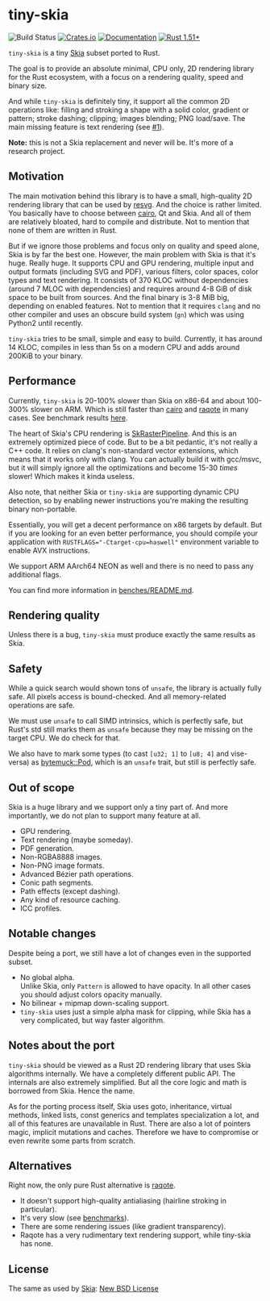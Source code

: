 # tiny-skia
![Build Status](https://github.com/RazrFalcon/tiny-skia/workflows/Rust/badge.svg)
[![Crates.io](https://img.shields.io/crates/v/tiny-skia.svg)](https://crates.io/crates/tiny-skia)
[![Documentation](https://docs.rs/tiny-skia/badge.svg)](https://docs.rs/tiny-skia)
[![Rust 1.51+](https://img.shields.io/badge/rust-1.51+-orange.svg)](https://www.rust-lang.org)

`tiny-skia` is a tiny [Skia] subset ported to Rust.

The goal is to provide an absolute minimal, CPU only, 2D rendering library for the Rust ecosystem,
with a focus on a rendering quality, speed and binary size.

And while `tiny-skia` is definitely tiny, it support all the common 2D operations
like: filling and stroking a shape with a solid color, gradient or pattern;
stroke dashing; clipping; images blending; PNG load/save.
The main missing feature is text rendering
(see [#1](https://github.com/RazrFalcon/tiny-skia/issues/1)).

**Note:** this is not a Skia replacement and never will be. It's more of a research project.

## Motivation

The main motivation behind this library is to have a small, high-quality 2D rendering
library that can be used by [resvg]. And the choice is rather limited.
You basically have to choose between [cairo], Qt and Skia. And all of them are
relatively bloated, hard to compile and distribute. Not to mention that none of them
are written in Rust.

But if we ignore those problems and focus only on quality and speed alone,
Skia is by far the best one.
However, the main problem with Skia is that it's huge. Really huge.
It supports CPU and GPU rendering, multiple input and output formats (including SVG and PDF),
various filters, color spaces, color types and text rendering.
It consists of 370 KLOC without dependencies (around 7 MLOC with dependencies)
and requires around 4-8 GiB of disk space to be built from sources.
And the final binary is 3-8 MiB big, depending on enabled features.
Not to mention that it requires `clang` and no other compiler
and uses an obscure build system (`gn`) which was using Python2 until recently.

`tiny-skia` tries to be small, simple and easy to build.
Currently, it has around 14 KLOC, compiles in less than 5s on a modern CPU
and adds around 200KiB to your binary.

## Performance

Currently, `tiny-skia` is 20-100% slower than Skia on x86-64 and about 100-300% slower on ARM.
Which is still faster than [cairo] and [raqote] in many cases.
See benchmark results [here](https://razrfalcon.github.io/tiny-skia/x86_64.html).

The heart of Skia's CPU rendering is
[SkRasterPipeline](https://github.com/google/skia/blob/master/src/opts/SkRasterPipeline_opts.h).
And this is an extremely optimized piece of code.
But to be a bit pedantic, it's not really a C++ code. It relies on clang's
non-standard vector extensions, which means that it works only with clang.
You can actually build it with gcc/msvc, but it will simply ignore all the optimizations
and become 15-30 *times* slower! Which makes it kinda useless.

Also note, that neither Skia or `tiny-skia` are supporting dynamic CPU detection,
so by enabling newer instructions you're making the resulting binary non-portable.

Essentially, you will get a decent performance on x86 targets by default.
But if you are looking for an even better performance, you should compile your application
with `RUSTFLAGS="-Ctarget-cpu=haswell"` environment variable to enable AVX instructions.

We support ARM AArch64 NEON as well and there is no need to pass any additional flags.

You can find more information in [benches/README.md](./benches/README.md).

## Rendering quality

Unless there is a bug, `tiny-skia` must produce exactly the same results as Skia.

## Safety

While a quick search would shown tons of `unsafe`, the library is actually fully safe.
All pixels access is bound-checked. And all memory-related operations are safe.

We must use `unsafe` to call SIMD intrinsics, which is perfectly safe,
but Rust's std still marks them as `unsafe` because they may be missing on the target CPU.
We do check for that.

We also have to mark some types (to cast `[u32; 1]` to `[u8; 4]` and vise-versa) as
[bytemuck::Pod](https://docs.rs/bytemuck/1.4.1/bytemuck/trait.Pod.html),
which is an `unsafe` trait, but still is perfectly safe.

## Out of scope

Skia is a huge library and we support only a tiny part of.
And more importantly, we do not plan to support many feature at all.

- GPU rendering.
- Text rendering (maybe someday).
- PDF generation.
- Non-RGBA8888 images.
- Non-PNG image formats.
- Advanced Bézier path operations.
- Conic path segments.
- Path effects (except dashing).
- Any kind of resource caching.
- ICC profiles.

## Notable changes

Despite being a port, we still have a lot of changes even in the supported subset.

- No global alpha.<br/>
  Unlike Skia, only `Pattern` is allowed to have opacity.
  In all other cases you should adjust colors opacity manually.
- No bilinear + mipmap down-scaling support.
- `tiny-skia` uses just a simple alpha mask for clipping, while Skia has a very complicated,
but way faster algorithm.

## Notes about the port

`tiny-skia` should be viewed as a Rust 2D rendering library that uses Skia algorithms internally.
We have a completely different public API. The internals are also extremely simplified.
But all the core logic and math is borrowed from Skia. Hence the name.

As for the porting process itself, Skia uses goto, inheritance, virtual methods, linked lists,
const generics and templates specialization a lot, and all of this features are unavailable in Rust.
There are also a lot of pointers magic, implicit mutations and caches.
Therefore we have to compromise or even rewrite some parts from scratch.

## Alternatives

Right now, the only pure Rust alternative is [raqote].

- It doesn't support high-quality antialiasing (hairline stroking in particular).
- It's very slow (see [benchmarks](./benches/README.md)).
- There are some rendering issues (like gradient transparency).
- Raqote has a very rudimentary text rendering support, while tiny-skia has none.

## License

The same as used by [Skia]: [New BSD License](./LICENSE)

[Skia]: https://skia.org/
[cairo]: https://www.cairographics.org/
[raqote]: https://github.com/jrmuizel/raqote
[resvg]: https://github.com/RazrFalcon/resvg
